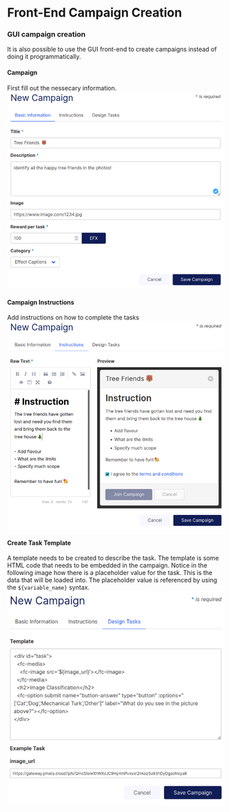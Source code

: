 # Front-End Campaign Creation

### GUI campaign creation
It is also possible to use the GUI front-end to create campaigns instead of doing it programmatically. 

#### Campaign 
First fill out the nessecary information.
![](./campaign_creation.png)

#### Campaign Instructions
Add instructions on how to complete the tasks
![](./instructions.png)

#### Create Task Template
A template needs to be created to describe the task. The template is some HTML code that needs to be embedded in the campaign. Notice in the following image how there is a  placeholder value for the task. This is the data that will be loaded into. The placeholder value is referenced by using the `${variable_name}` syntax.
![](./task.png)

